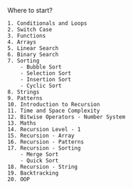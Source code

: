 Where to start?
    
    1. Conditionals and Loops
    2. Switch Case
    3. Functions
    4. Arrays
    5. Linear Search
    6. Binary Search
    7. Sorting
        - Bubble Sort
        - Selection Sort
        - Insertion Sort
        - Cyclic Sort
    8. Strings
    9. Patterns
    10. Introduction to Recursion
    11. Time and Space Complexity
    12. Bitwise Operators - Number System
    13. Maths
    14. Recursion Level - 1
    15. Recursion - Array
    16. Recursion - Patterns
    17. Recursion - Sorting
        - Merge Sort
        - Quick Sort
    18. Recursion - String
    19. Backtracking
    20. OOP
